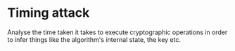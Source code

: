 # Timing attack

Analyse the time taken it takes to execute cryptographic operations in order to infer things like the algorithm's internal state, the key etc. 
